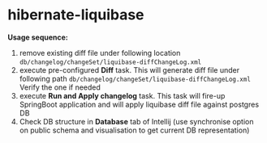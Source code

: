 # hibernate-liquibase

**Usage sequence:**
 1. remove existing diff file under following location
`db/changelog/changeSet/liquibase-diffChangeLog.xml`
 2. execute pre-configured **Diff** task. This will generate diff file under following path
`db/changelog/changeSet/liquibase-diffChangeLog.xml`
Verify the one if needed
 3. execute **Run and Apply changelog** task. This task will fire-up SpringBoot application and will apply liquibase diff file against postgres DB
 4. Check DB structure in **Database** tab of Intellij (use synchronise option on public schema and visualisation to get current DB representation)